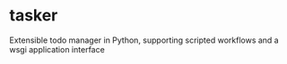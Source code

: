 # tasker
Extensible todo manager in Python, supporting scripted workflows and a wsgi application interface
